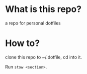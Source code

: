 # What is this repo?
a repo for personal dotfiles

# How to?
clone this repo to ~/.dotfile,
cd into it.

Run `stow <section>`.
